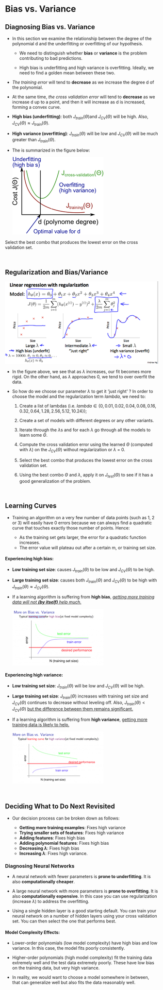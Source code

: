 # Bias vs. Variance

## Diagnosing Bias vs. Variance

* In this section we examine the relationship between the degree of the polynomial d and the underfitting or overfitting of our hypothesis.

	* We need to distinguish whether **bias** or **variance** is the problem contributing to bad predictions.

	* High bias is underfitting and high variance is overfitting. Ideally, we need to find a golden mean between these two.

* *The training error* will tend to **decrease** as we increase the degree d of the polynomial.

* At the same time, *the cross validation error* will tend to **decrease** as we increase d up to a point, and then it will increase as d is increased, forming a convex curve.

* **High bias (underfitting)**: both $J_{train}(\Theta)$and $J_{CV}(\Theta)$ will be high. Also, $J_{CV}(\Theta) \approx J_{train}(\Theta)$.

* **High variance (overfitting)**: $J_{train}(\Theta)$ will be low and $J_{CV}(\Theta)$ will be much greater than $J_{train}(\Theta)$.

* The is summarized in the figure below:

	<img src="img/1.png">
    
    
Select the best combo that produces the lowest error on the cross validation set.

<br>

## Regularization and Bias/Variance

<img src="img/2.png">

* In the figure above, we see that as $\lambda$ increases, our fit becomes more rigid. On the other hand, as $\lambda$ approaches 0, we tend to over overfit the data. 
* So how do we choose our parameter $\lambda$ to get it 'just right' ? In order to choose the model and the regularization term $lambda$, we need to:

	1. Create a list of lambdas 
(i.e. $lambda \in \{0,0.01,0.02,0.04,0.08,0.16,0.32,0.64,1.28,2.56,5.12,10.24\}$);

	2. Create a set of models with different degrees or any other variants.

	3. Iterate through the $\lambda$s and for each $\lambda$ go through all the models to learn some $\Theta$.

	4. Compute the cross validation error using the learned $\Theta$ (computed with $\lambda$) on the $J_{CV}(\Theta)$ without regularization or $\lambda$ = 0.

	5. Select the best combo that produces the lowest error on the cross validation set.

	6. Using the best combo $\Theta$ and $\lambda$, apply it on $J_{test}(\Theta)$ to see if it has a good generalization of the problem.

<br>


## Learning Curves

* Training an algorithm on a very few number of data points (such as 1, 2 or 3) will easily have 0 errors because we can always find a quadratic curve that touches exactly those number of points. Hence:

	* As the training set gets larger, the error for a quadratic function increases.
	* The error value will plateau out after a certain m, or training set size.

#### Experiencing high bias:

* **Low training set size**: causes $J_{train}(\Theta)$ to be low and $J_{CV}(\Theta)$ to be high.

* **Large training set size**: causes both $J_{train}(\Theta)$ and $J_{CV}(\Theta)$ to be high with $J_{train}(\Theta)\approx J_{CV}(\Theta)$.

* If a learning algorithm is suffering from **high bias**, <u>*getting more training data will not **(by itself)** help much.*</u>

	<img src="img/3.png">
    
#### Experiencing high variance:

* **Low training set size**: $J_{train}(\Theta)$ will be low and $J_{CV}(\Theta)$ will be high.

* **Large training set size**: $J_{train}(\Theta)$ increases with training set size and $J_{CV}(\Theta)$ continues to decrease without leveling off. Also, $J_{train}(\Theta) \lt J_{CV}(\Theta)$ <u>but the difference between them remains significant.</u>

* If a learning algorithm is suffering from **high variance**, <u>getting more training data is likely to help.</u>

	<img src="img/4.png">
    
    
    
<br>

## Deciding What to Do Next Revisited

* Our decision process can be broken down as follows:

  * **Getting more training examples**: Fixes high variance
  * **Trying smaller sets of features**: Fixes high variance
  * **Adding features**: Fixes high bias
  * **Adding polynomial features**: Fixes high bias
  * **Decreasing $\lambda$**: Fixes high bias
  * **Increasing $\lambda$**: Fixes high variance.

### Diagnosing Neural Networks

* A neural network with fewer parameters is **prone to underfitting**. It is also **computationally cheaper**.

* A large neural network with more parameters is **prone to overfitting**. It is also **computationally expensive**. In this case you can use regularization (increase $\lambda$) to address the overfitting.

* Using a single hidden layer is a good starting default. You can train your neural network on a number of hidden layers using your cross validation set. You can then select the one that performs best. 

#### Model Complexity Effects:

* Lower-order polynomials (low model complexity) have high bias and low variance. In this case, the model fits poorly consistently.

* Higher-order polynomials (high model complexity) fit the training data extremely well and the test data extremely poorly. These have low bias on the training data, but very high variance.

* In reality, we would want to choose a model somewhere in between, that can generalize well but also fits the data reasonably well.